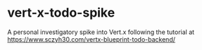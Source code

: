 # vert-x-todo-spike
A personal investigatory spike into Vert.x following the tutorial at https://www.sczyh30.com/vertx-blueprint-todo-backend/
